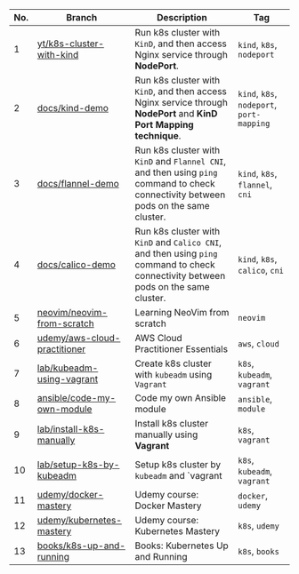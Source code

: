 |No.|Branch|Description|Tag|
|-|-|-|-|
|1|[yt/k8s-cluster-with-kind](https://github.com/cuongpiger/devops/tree/yt/k8s-cluster-with-kind)|Run k8s cluster with `KinD`, and then access Nginx service through **NodePort**.|`kind`, `k8s`, `nodeport`|
|2|[docs/kind-demo](https://github.com/cuongpiger/devops/tree/docs/kind-demo)|Run k8s cluster with `KinD`, and then access Nginx service through **NodePort** and **KinD Port Mapping technique**.|`kind`, `k8s`, `nodeport`, `port-mapping`|
|3|[docs/flannel-demo](https://github.com/cuongpiger/devops/tree/docs/flannel-demo)|Run k8s cluster with `KinD` and `Flannel CNI`, and then using `ping` command to check connectivity between pods on the same cluster.|`kind`, `k8s`, `flannel`, `cni`|
|4|[docs/calico-demo](https://github.com/cuongpiger/devops/tree/docs/calico-demo)|Run k8s cluster with `KinD` and `Calico CNI`, and then using `ping` command to check connectivity between pods on the same cluster.|`kind`, `k8s`, `calico`, `cni`|
|5|[neovim/neovim-from-scratch](https://github.com/cuongpiger/devops/tree/neovim/neovim-from-scratch)|Learning NeoVim from scratch|`neovim`|
|6|[udemy/aws-cloud-practitioner](https://github.com/cuongpiger/cloud/tree/udemy/aws-cloud-practitioner)|AWS Cloud Practitioner Essentials|`aws`, `cloud`|
|7|[lab/kubeadm-using-vagrant](https://github.com/cuongpiger/cloud/tree/lab/kubeadm-using-vagrant)|Create k8s cluster with `kubeadm` using `Vagrant`|`k8s`, `kubeadm`, `vagrant`|
|8|[ansible/code-my-own-module](https://github.com/cuongpiger/cloud/tree/ansible/code-my-own-module)|Code my own Ansible module|`ansible`, `module`|
|9|[lab/install-k8s-manually](https://github.com/cuongpiger/cloud/tree/lab/install-k8s-manually)|Install k8s cluster manually using **Vagrant**|`k8s`, `vagrant`|
|10|[lab/setup-k8s-by-kubeadm](https://github.com/cuongpiger/cloud/tree/lab/setup-k8s-by-kubeadm)|Setup k8s cluster by `kubeadm` and `vagrant|`k8s`, `kubeadm`, `vagrant`|
|11|[udemy/docker-mastery](https://github.com/cuongpiger/cloud/tree/udemy/docker-mastery)|Udemy course: Docker Mastery|`docker`, `udemy`|
|12|[udemy/kubernetes-mastery](https://github.com/cuongpiger/cloud/tree/udemy/kubernetes-mastery)|Udemy course: Kubernetes Mastery|`k8s`, `udemy`|
|13|[books/k8s-up-and-running](https://github.com/cuongpiger/cloud/tree/books/k8s-up-and-running)|Books: Kubernetes Up and Running|`k8s`, `books`|